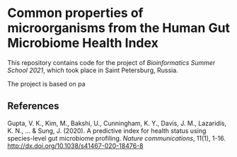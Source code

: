 # Common properties of microorganisms from the Human Gut Microbiome Health Index
This repository contains code for the project of *Bioinformatics Summer School 2021*, which took place in Saint Petersburg, Russia. 

The project is based on pa

## References
Gupta, V. K., Kim, M., Bakshi, U., Cunningham, K. Y., Davis, J. M., Lazaridis, K. N., ... & Sung, J. (2020). A predictive index for health status using species-level gut microbiome profiling. *Nature communications*, 11(1), 1-16. http://dx.doi.org/10.1038/s41467-020-18476-8


